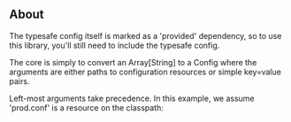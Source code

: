 ## About

The typesafe config itself is marked as a 'provided' dependency, so to use this library, you'll still need to include the typesafe config.

The core is simply to convert an Array\[String\] to a Config where the arguments are either paths to configuration resources or simple key=value pairs.

Left-most arguments take precedence. In this example, we assume 'prod.conf' is a resource on the classpath:

